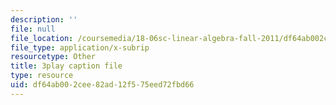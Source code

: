 ```yaml
---
description: ''
file: null
file_location: /coursemedia/18-06sc-linear-algebra-fall-2011/df64ab002cee82ad12f575eed72fbd66_pz3zyUO2gpM.srt
file_type: application/x-subrip
resourcetype: Other
title: 3play caption file
type: resource
uid: df64ab00-2cee-82ad-12f5-75eed72fbd66
---
```

